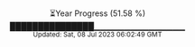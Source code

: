 <p align="center">
⏳Year Progress (51.58 %) <br>
███████████████▁▁▁▁▁▁▁▁▁▁▁▁▁▁▁ <br>
<sub>Updated: Sat, 08 Jul 2023 06:02:49 GMT</sub>
</p>


